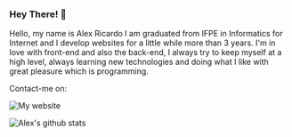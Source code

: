### Hey There! 👋

Hello, my name is Alex Ricardo I am graduated from IFPE in Informatics for Internet and I develop websites for a little while more than 3 years. I'm in love with
front-end and also the back-end, I always try to keep myself at a high level, always learning new technologies and doing what I like with great pleasure which is programming.

Contact-me on: 

![My website](https://i.ibb.co/RTpqvwx/QRCode-criar-1.png)

![Alex's github stats](https://github-readme-stats.vercel.app/api?username=csalex123&show_icons=true&theme=radical)





